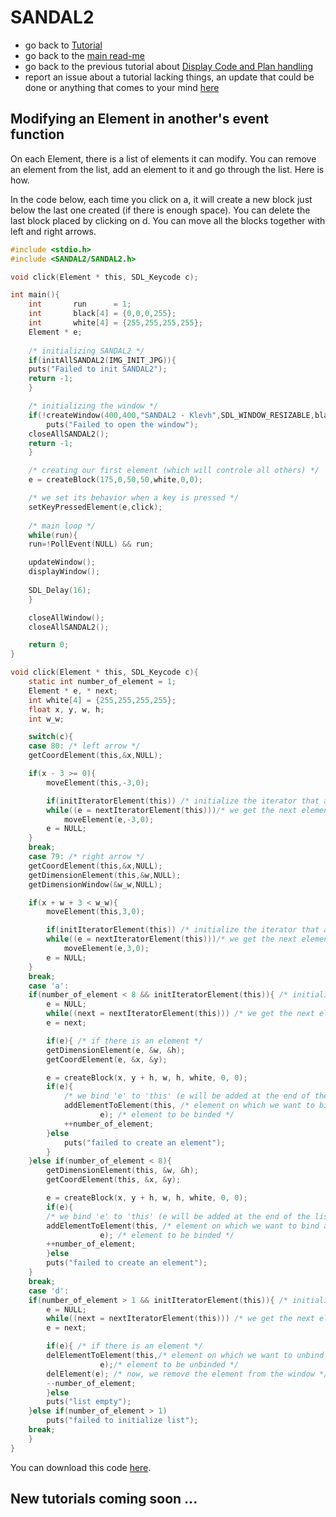 # SANDAL2

* go back to [Tutorial](Tutorial.md)
* go back to the [main read-me](../README.md)
* go back to the previous tutorial about [Display Code and Plan handling](dc_plan.md)
* report an issue about a tutorial lacking things, an update that could be done or anything that comes to your mind [here](https://github.com/Klevh/SANDAL2/issues/new)

## Modifying an Element in another's event function

On each Element, there is a list of elements it can modify. You can remove an element from the list, add an element to it and go through the list. Here is how.

In the code below, each time you click on a, it will create a new block just below the last one created (if there is enough space). You can delete the last block placed by clicking on d. You can move all the blocks together with left and right arrows.

```c
#include <stdio.h>
#include <SANDAL2/SANDAL2.h>

void click(Element * this, SDL_Keycode c);

int main(){
    int       run      = 1;
    int       black[4] = {0,0,0,255};
    int       white[4] = {255,255,255,255};
    Element * e;
  
    /* initializing SANDAL2 */
    if(initAllSANDAL2(IMG_INIT_JPG)){
	puts("Failed to init SANDAL2");
	return -1;
    }

    /* initializing the window */
    if(!createWindow(400,400,"SANDAL2 - Klevh",SDL_WINDOW_RESIZABLE,black,0)){
        puts("Failed to open the window");
	closeAllSANDAL2();
	return -1;
    }

    /* creating our first element (which will controle all others) */
    e = createBlock(175,0,50,50,white,0,0);

    /* we set its behavior when a key is pressed */
    setKeyPressedElement(e,click);
    
    /* main loop */
    while(run){
	run=!PollEvent(NULL) && run;

	updateWindow();
	displayWindow();
	
	SDL_Delay(16);
    }

    closeAllWindow();
    closeAllSANDAL2();

    return 0;
}

void click(Element * this, SDL_Keycode c){
    static int number_of_element = 1;
    Element * e, * next;
    int white[4] = {255,255,255,255};
    float x, y, w, h;
    int w_w;

    switch(c){
    case 80: /* left arrow */
	getCoordElement(this,&x,NULL);

	if(x - 3 >= 0){
	    moveElement(this,-3,0);

	    if(initIteratorElement(this)) /* initialize the iterator that allows to go through the list of binded objects to 'this' */
		while((e = nextIteratorElement(this)))/* we get the next element binded to 'this' in 'next', if there is no element left, next will have the value NULL */
		    moveElement(e,-3,0);
	    e = NULL;
	}
	break;
    case 79: /* right arrow */
	getCoordElement(this,&x,NULL);
	getDimensionElement(this,&w,NULL);
	getDimensionWindow(&w_w,NULL);

	if(x + w + 3 < w_w){
	    moveElement(this,3,0);

	    if(initIteratorElement(this)) /* initialize the iterator that allows to go through the list of binded objects to 'this' */
		while((e = nextIteratorElement(this)))/* we get the next element binded to 'this' in 'next', if there is no element left, next will have the value NULL */
		    moveElement(e,3,0);
	    e = NULL;
	}
	break;
    case 'a':
	if(number_of_element < 8 && initIteratorElement(this)){ /* initialize the iterator that allows to go through the list of binded objects to 'this' */
	    e = NULL;
	    while((next = nextIteratorElement(this))) /* we get the next element binded to 'this' in 'next', if there is no element left, next will have the value NULL */
		e = next;

	    if(e){ /* if there is an element */
		getDimensionElement(e, &w, &h);
		getCoordElement(e, &x, &y);

		e = createBlock(x, y + h, w, h, white, 0, 0);
		if(e){
		    /* we bind 'e' to 'this' (e will be added at the end of the list) */
		    addElementToElement(this, /* element on which we want to bind another element */
					e); /* element to be binded */
		    ++number_of_element;
		}else
		    puts("failed to create an element");
	    }
	}else if(number_of_element < 8){
	    getDimensionElement(this, &w, &h);
	    getCoordElement(this, &x, &y);

	    e = createBlock(x, y + h, w, h, white, 0, 0);
	    if(e){
		/* we bind 'e' to 'this' (e will be added at the end of the list) */
		addElementToElement(this, /* element on which we want to bind another element */
				    e); /* element to be binded */
		++number_of_element;
	    }else
		puts("failed to create an element");
	}
	break;
    case 'd':
	if(number_of_element > 1 && initIteratorElement(this)){ /* initialize the iterator that allows to go through the list of binded objects to 'this' */
	    e = NULL;
	    while((next = nextIteratorElement(this))) /* we get the next element binded to 'this' in 'next', if there is no element left, next will have the value NULL */
		e = next;

	    if(e){ /* if there is an element */
		delElementToElement(this,/* element on which we want to unbind another element */
				    e);/* element to be unbinded */
		delElement(e); /* now, we remove the element from the window */
		--number_of_element;
	    }else
		puts("list empty");
	}else if(number_of_element > 1)
	    puts("failed to initialize list");
	break;
    }
}
```
You can download this code [here](https://github.com/Klevh/SANDAL2/raw/master/downloadable/element_to_element.zip).

## New tutorials coming soon ...